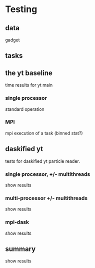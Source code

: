 # Testing 

## data 

gadget

## tasks 

## the yt baseline

time results for yt main 

### single processor 

standard operation 

### MPI 

mpi execution of a task (binned stat?)

## daskified yt 

tests for daskified yt particle reader. 

### single processor, +/- multithreads 

show results 

### multi-processor +/- multithreads
show results 

### mpi-dask 
show results 

## summary
show results 
